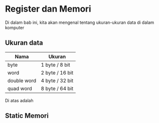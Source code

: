 # Register dan Memori

Di dalam bab ini, kita akan mengenal tentang ukuran-ukuran data di dalam komputer

## Ukuran data

| Nama | Ukuran |
|------|--------|
| byte | 1 byte / 8 bit|
| word | 2 byte / 16 bit|
| double word | 4 byte / 32 bit|
| quad word | 8 byte / 64 bit|

Di atas adalah 
## Static Memori





